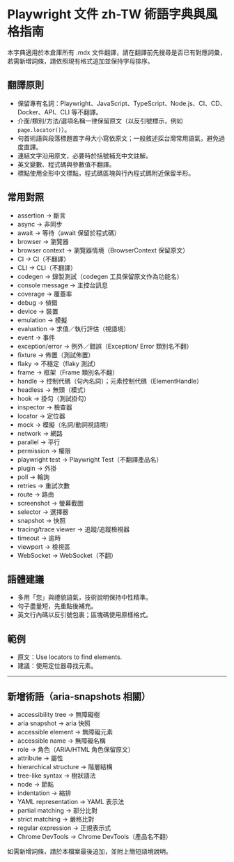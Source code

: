 # Playwright 文件 zh-TW 術語字典與風格指南

本字典適用於本倉庫所有 .mdx 文件翻譯，請在翻譯前先搜尋是否已有對應詞彙，若需新增詞條，請依照現有格式追加並保持字母排序。

## 翻譯原則
- 保留專有名詞：Playwright、JavaScript、TypeScript、Node.js、CI、CD、Docker、API、CLI 等不翻譯。
- 介面/類別/方法/選項名稱一律保留原文（以反引號標示，例如 `page.locator()`）。
- 句首術語與段落標題首字母大小寫依原文；一般敘述採台灣常用語氣，避免過度直譯。
- 連結文字沿用原文，必要時於括號補充中文註解。
- 英文變數、程式碼與參數值不翻譯。
- 標點使用全形中文標點，程式碼區塊與行內程式碼附近保留半形。

## 常用對照
- assertion → 斷言
- async → 非同步
- await → 等待（await 保留於程式碼）
- browser → 瀏覽器
- browser context → 瀏覽器情境（BrowserContext 保留原文）
- CI → CI（不翻譯）
- CLI → CLI（不翻譯）
- codegen → 錄製測試（codegen 工具保留原文作為功能名）
- console message → 主控台訊息
- coverage → 覆蓋率
- debug → 偵錯
- device → 裝置
- emulation → 模擬
- evaluation → 求值／執行評估（視語境）
- event → 事件
- exception/error → 例外／錯誤（Exception/ Error 類別名不翻）
- fixture → 佈置（測試佈置）
- flaky → 不穩定（flaky 測試）
- frame → 框架（Frame 類別名不翻）
- handle → 控制代碼（句內名詞）；元素控制代碼（ElementHandle）
- headless → 無頭（模式）
- hook → 掛勾（測試掛勾）
- inspector → 檢查器
- locator → 定位器
- mock → 模擬（名詞/動詞視語境）
- network → 網路
- parallel → 平行
- permission → 權限
- playwright test → Playwright Test（不翻譯產品名）
- plugin → 外掛
- poll → 輪詢
- retries → 重試次數
- route → 路由
- screenshot → 螢幕截圖
- selector → 選擇器
- snapshot → 快照
- tracing/trace viewer → 追蹤/追蹤檢視器
- timeout → 逾時
- viewport → 檢視區
- WebSocket → WebSocket（不翻）

## 語體建議
- 多用「您」與禮貌語氣，技術說明保持中性精準。
- 句子盡量短，先重點後補充。
- 英文行內碼以反引號包裹；區塊碼使用原樣格式。

## 範例
- 原文：Use locators to find elements.
- 建議：使用定位器尋找元素。

---

## 新增術語（aria-snapshots 相關）
- accessibility tree → 無障礙樹
- aria snapshot → aria 快照
- accessible element → 無障礙元素
- accessible name → 無障礙名稱
- role → 角色（ARIA/HTML 角色保留原文）
- attribute → 屬性
- hierarchical structure → 階層結構
- tree-like syntax → 樹狀語法
- node → 節點
- indentation → 縮排
- YAML representation → YAML 表示法
- partial matching → 部分比對
- strict matching → 嚴格比對
- regular expression → 正規表示式
- Chrome DevTools → Chrome DevTools（產品名不翻）

如需新增詞條，請於本檔案最後追加，並附上簡短語境說明。
